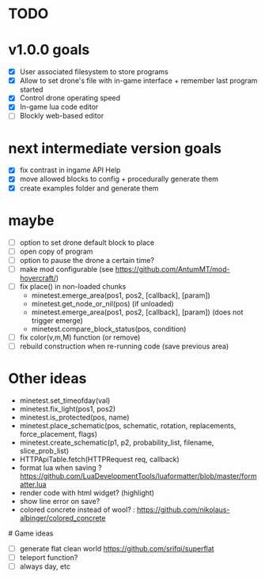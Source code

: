 # TODO

# v1.0.0 goals

- [x] User associated filesystem to store programs
- [x] Allow to set drone's file with in-game interface + remember last program started
- [x] Control drone operating speed
- [x] In-game lua code editor
- [ ] Blockly web-based editor

# next intermediate version goals

- [x] fix contrast in ingame API Help
- [x] move allowed blocks to config + procedurally generate them
- [x] create examples folder and generate them

# maybe

- [ ] option to set drone default block to place
- [ ] open copy of program
- [ ] option to pause the drone a certain time?
- [ ] make mod configurable (see https://github.com/AntumMT/mod-hovercraft/)
- [ ] fix place() in non-loaded chunks
    - minetest.emerge_area(pos1, pos2, [callback], [param])
    - minetest.get_node_or_nil(pos) (if unloaded)
    - minetest.emerge_area(pos1, pos2, [callback], [param]) (does not trigger emerge)
    - minetest.compare_block_status(pos, condition)
- [ ] fix color(v,m,M) function (or remove)
- [ ] rebuild construction when re-running code (save previous area) 

# Other ideas

- minetest.set_timeofday(val)
- minetest.fix_light(pos1, pos2)
- minetest.is_protected(pos, name)
- minetest.place_schematic(pos, schematic, rotation, replacements, force_placement, flags)
- minetest.create_schematic(p1, p2, probability_list, filename, slice_prob_list)
- HTTPApiTable.fetch(HTTPRequest req, callback)
- format lua when saving ? https://github.com/LuaDevelopmentTools/luaformatter/blob/master/formatter.lua
- render code with html widget? (highlight)
- show line error on save?
- colored concrete instead of wool? : https://github.com/nikolaus-albinger/colored_concrete

# Game ideas

- [ ] generate flat clean world https://github.com/srifqi/superflat
- [ ] teleport function?
- [ ] always day, etc
